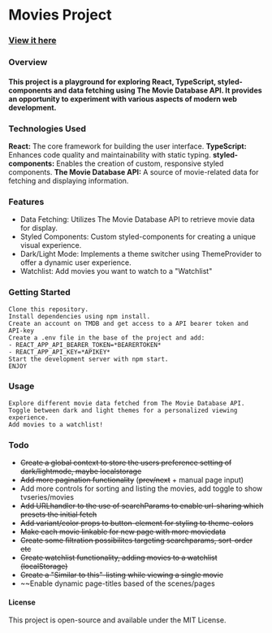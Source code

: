 # Movies Project

### [View it here](https://niclasv.github.io/React-MoviesAPI/)

### Overview

#### This project is a playground for exploring React, TypeScript, styled-components and data fetching using The Movie Database API. It provides an opportunity to experiment with various aspects of modern web development.


### Technologies Used

**React:** The core framework for building the user interface.
**TypeScript:** Enhances code quality and maintainability with static typing.
**styled-components:** Enables the creation of custom, responsive styled components.
**The Movie Database API:** A source of movie-related data for fetching and displaying information.

### Features

- Data Fetching: Utilizes The Movie Database API to retrieve movie data for display.
- Styled Components: Custom styled-components for creating a unique visual experience.
- Dark/Light Mode: Implements a theme switcher using ThemeProvider to offer a dynamic user experience.
- Watchlist: Add movies you want to watch to a "Watchlist"

### Getting Started

    Clone this repository.
    Install dependencies using npm install.
    Create an account on TMDB and get access to a API bearer token and API-key
    Create a .env file in the base of the project and add: 
    - REACT_APP_API_BEARER_TOKEN=*BEARERTOKEN*
    - REACT_APP_API_KEY=*APIKEY*
    Start the development server with npm start.
    ENJOY

### Usage

    Explore different movie data fetched from The Movie Database API.
    Toggle between dark and light themes for a personalized viewing experience.
    Add movies to a watchlist!

### Todo

- ~~Create a global context to store the users preference setting of dark/lightmode, maybe localstorage~~
- ~~Add more pagination functionality~~ (~~prev/next~~ + manual page input)
- Add more controls for sorting and listing the movies, add toggle to show tvseries/movies
- ~~Add URLhandler to the use of searchParams to enable url-sharing which presets the initial fetch~~
- ~~Add variant/color props to button-element for styling to theme-colors~~
- ~~Make each movie linkable for new page with more moviedata~~
- ~~Create some filtration possibilites targeting searchparams, sort-order etc~~
- ~~Create watchlist functionality, adding movies to a watchlist (localStorage)~~
- ~~Create a "Similar to this"-listing while viewing a single movie~~
- ~~Enable dynamic page-titles based of the scenes/pages

#### License

This project is open-source and available under the MIT License.
